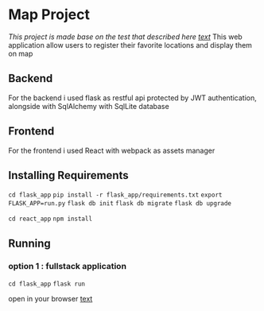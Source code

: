 # Map Project

_This project is made base on the test that described here
[text](https://docs.google.com/document/d/1LulF_IS3GU0vPo_mileXiJ6bLL-4dW3yxBDtIbhuLM4/edit?fbclid=IwAR1C8s7TDQxHBI4dIm9ZFXXfXwAhtgv0DMLS6O42rQURUCcS9ffHuGJV5ng)_
This web application allow users to register their favorite locations and display them on map

## Backend

For the backend i used flask as restful api protected by JWT authentication, alongside with SqlAlchemy with SqlLite database

## Frontend

For the frontend i used React with webpack as assets manager

## Installing Requirements

`cd flask_app`
`pip install -r flask_app/requirements.txt`
`export FLASK_APP=run.py`
`flask db init`
`flask db migrate`
`flask db upgrade`

`cd react_app`
`npm install`

## Running

### option 1 : fullstack application

`cd flask_app`
`flask run`

open in your browser [text](http://localhost:5000/)
